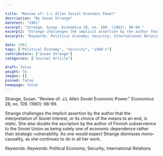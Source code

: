 ```yaml
---

title: "Review of: J.L Allen Soviet Economic Power"
description: "By Susan Strange"
datetext: "1961"
excerpt: "Strange, Susan. Economica 28, no. 109. (1961): 98-99."
excerpt2: "Strange challenges the implicit assertion by the author that the interpretation of Soviet interest, or its choice of the means to an end, is static. She also doubts the ascription by the author of Finnish subservience to the Soviet Union as being solely one of economic dependence rather than strategic vulnerability. As one would expect Strange dismisses mono-causality, as she continues to do in all her work."
excerpt3: "Keywords: Political Economy; Security; International Relations"

date: 1961
tags: ["Political Economy", "Security", "1960's"]
contributors: ["Susan Strange"]
categories: ["Journal Article"]

draft: false
weight: 50
images: []
pinned: false
homepage: false
---
```


Strange, Susan. "Review of: J.L Allen Soviet Economic Power." *Economica* 28, no. 109. (1961): 98-99.

Strange challenges the implicit assertion by the author that the interpretation of Soviet interest, or its choice of the means to an end, is static. She also doubts the ascription by the author of Finnish subservience to the Soviet Union as being solely one of economic dependence rather than strategic vulnerability. As one would expect Strange dismisses mono-causality, as she continues to do in all her work.

Keywords: Keywords: Political Economy; Security; International Relations

